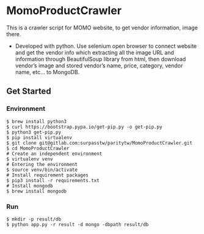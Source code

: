# MomoProductCrawler

This is a crawler script for MOMO website, to get vendor information, image there. 
* Developed with python. Use selenium open browser to connect website and get the vendor info which extracting all the image URL and information through BeautifulSoup library from html, then download vendor’s image and stored vendor’s name, price, category, vendor name, etc… to MongoDB.

## Get Started

### Environment

```
$ brew install python3
$ curl https://bootstrap.pypa.io/get-pip.py -o get-pip.py
$ python3 get-pip.py
$ pip install virtualenv
$ git clone git@gitlab.com:surpasstw/paritytw/MomoProductCrawler.git
$ cd MomoProductCrawler
# Create an independent environment
$ virtualenv venv
# Entering the environment
$ source venv/bin/activate
# Install requirement packages
$ pip3 install -r requirements.txt
# Install mongodb
$ brew install mongodb
```

### Run

```
$ mkdir -p result/db
$ python app.py -r result -d mongo -dbpath result/db
```